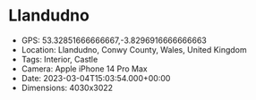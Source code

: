 # Llandudno

- GPS: 53.32851666666667,-3.8296916666666663
- Location: Llandudno, Conwy County, Wales, United Kingdom
- Tags: Interior, Castle
- Camera: Apple iPhone 14 Pro Max
- Date: 2023-03-04T15:03:54.000+00:00
- Dimensions: 4030x3022
